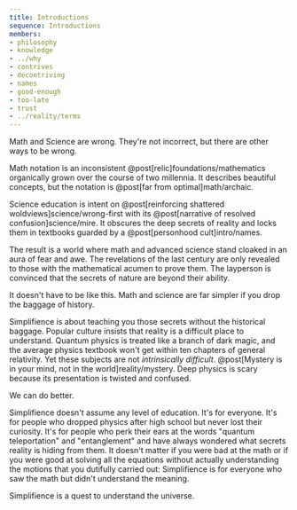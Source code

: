```yaml
---
title: Introductions
sequence: Introductions
members:
- philosophy
- knowledge
- ../why
- contrives
- decontriving
- names
- good-enough
- too-late
- trust
- ../reality/terms
---
```


Math and Science are wrong. They're not incorrect, but there are other ways to be wrong.

Math notation is an inconsistent @post[relic]foundations/mathematics organically grown over the course of two millennia. It describes beautiful concepts, but the notation is @post[far from optimal]math/archaic.

Science education is intent on @post[reinforcing shattered woldviews]science/wrong-first with its @post[narrative of resolved confusion]science/mire. It obscures the deep secrets of reality and locks them in textbooks guarded by a @post[personhood cult]intro/names.

The result is a world where math and advanced science stand cloaked in an aura of fear and awe. The revelations of the last century are only revealed to those with the mathematical acumen to prove them. The layperson is convinced that the secrets of nature are beyond their ability.

It doesn't have to be like this. Math and science are far simpler if you drop the baggage of history.

Simplifience is about teaching you those secrets without the historical baggage. Popular culture insists that reality is a difficult place to understand. Quantum physics is treated like a branch of dark magic, and the average physics textbook won't get within ten chapters of general relativity. Yet these subjects are not *intrinsically difficult*. @post[Mystery is in your mind, not in the world]reality/mystery. Deep physics is scary because its presentation is twisted and confused.

We can do better.

Simplifience doesn't assume any level of education. It's for everyone. It's for people who dropped physics after high school but never lost their curiosity. It's for people who perk their ears at the words "quantum teleportation" and "entanglement" and have always wondered what secrets reality is hiding from them. It doesn't matter if you were bad at the math or if you were good at solving all the equations without actually understanding the motions that you dutifully carried out: Simplifience is for everyone who saw the math but didn't understand the meaning.

Simplifience is a quest to understand the universe.
